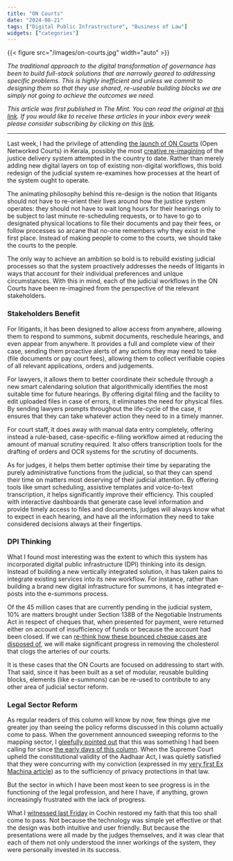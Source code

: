 ```yaml
---
title: "ON Courts"
date: "2024-08-21"
tags: ["Digital Public Infrastructure", "Business of Law"]
widgets: ["categories"]
---
```


{{< figure src="/images/on-courts.jpg" width="auto" >}}

_The traditional approach to the digital transformation of governance has been to build full-stack solutions that are narrowly geared to addressing specific problems. This is highly inefficient and unless we commit to designing them so that they use shared, re-useable building blocks we are simply not going to achieve the outcomes we need._

<!--more-->

_This article was first published in The Mint. You can read the original at [_this link_](https://www.livemint.com/opinion/online-views/virtual-courts-judicial-reforms-litigation-dpi-technology-lawyers-litigants-dispute-resolution-11724096551322.html). If you would like to receive these articles in your inbox every week please consider subscribing by clicking on this [link](https://paragraph.xyz/@exmachina)._

---

Last week, I had the privilege of attending [the launch of ON Courts](https://www.youtube.com/live/QKlVn2C1HDI) (Open Networked Courts) in Kerala, possibly the most [creative re-imagining](https://youtu.be/-JoWnkE-uTs) of the justice delivery system attempted in the country to date. Rather than merely adding new digital layers on top of existing non-digital workflows, this bold redesign of the judicial system re-examines how processes at the heart of the system ought to operate.

The animating philosophy behind this re-design is the notion that litigants should not have to re-orient their lives around how the justice system operates: they should not have to wait long hours for their hearings only to be subject to last minute re-scheduling requests, or to have to go to designated physical locations to file their documents and pay their fees, or follow processes so arcane that no-one remembers why they exist in the first place. Instead of making people to come to the courts, we should take the courts to the people.

The only way to achieve an ambition so bold is to rebuild existing judicial processes so that the system proactively addresses the needs of litigants in ways that account for their individual preferences and unique circumstances. With this in mind, each of the judicial workflows in the ON Courts have been re-imagined from the perspective of the relevant stakeholders.

### Stakeholders Benefit

For litigants, it has been designed to allow access from anywhere, allowing them to respond to summons, submit documents, reschedule hearings, and even appear from anywhere. It provides a full and complete view of their case, sending them proactive alerts of any actions they may need to take (file documents or pay court fees), allowing them to collect verifiable copies of all relevant applications, orders and judgements.

For lawyers, it allows them to better coordinate their schedule through a new smart calendaring solution that algorithmically identifies the most suitable time for future hearings. By offering digital filing and the facility to edit uploaded files in case of errors, it eliminates the need for physical files. By sending lawyers prompts throughout the life-cycle of the case, it ensures that they can take whatever action they need to in a timely manner.

For court staff, it does away with manual data entry completely, offering instead a rule-based, case-specific e-filing workflow aimed at reducing the amount of manual scrutiny required. It also offers transcription tools for the drafting of orders and OCR systems for the scrutiny of documents.

As for judges, it helps them better optimise their time by separating the purely administrative functions from the judicial, so that they can spend their time on matters most deserving of their judicial attention. By offering tools like smart scheduling, assistive templates and voice-to-text transcription, it helps significantly improve their efficiency. This coupled with interactive dashboards that generate case level information and provide timely access to files and documents, judges will always know what to expect in each hearing, and have all the information they need to take considered decisions always at their fingertips.

### DPI Thinking

What I found most interesting was the extent to which this system has incorporated digital public infrastructure (DPI) thinking into its design. Instead of building a new vertically integrated solution, it has taken pains to integrate existing services into its new workflow. For instance, rather than building a brand new digital infrastructure for summons, it has integrated e-posts into the e-summons process.

Of the 45 million cases that are currently pending in the judicial system, 10% are matters brought under Section 138B of the Negotiable Instruments Act in respect of cheques that, when presented for payment, were returned either on account of insufficiency of funds or because the account had been closed. If we can [re-think how these bounced cheque cases are disposed of](https://pucar.org/cheque-bounce-disputes), we will make significant progress in removing the cholesterol that clogs the arteries of our courts.

It is these cases that the ON Courts are focused on addressing to start with. That said, since it has been built as a set of modular, reusable building blocks, elements (like e-summons) can be re-used to contribute to any other area of judicial sector reform.

### Legal Sector Reform

As regular readers of this column will know by now, few things give me greater joy than seeing the policy reforms discussed in this column actually come to pass. When the government announced sweeping reforms to the mapping sector, I [gleefully pointed out](http://exmachina.in/16/03/2021/radical-map-reforms/) that this was something I had been calling for since [the early days of this column](http://exmachina.in/11/may/2016/what-the-new-geospatial-bill-means-for-you/). When the Supreme Court upheld the constitutional validity of the Aadhaar Act, I was quietly satisfied that they were concurring with my conviction (expressed in my [very first Ex Machina article](http://exmachina.in/24/03/2016/the-stiff-backbone-of-the-aadhaar-bill/)) as to the sufficiency of privacy protections in that law.

But the sector in which I have been most keen to see progress is in the functioning of the legal profession, and here I have, if anything, grown increasingly frustrated with the lack of progress.

What I [witnessed last Friday](https://highcourt.kerala.gov.in/download_file.php) in Cochin restored my faith that this too shall come to pass. Not because the technology was simple yet effective or that the design was both intuitive and user friendly. But because the presentations were all made by the judges themselves, and it was clear that each of them not only understood the inner workings of the system, they were personally invested in its success.